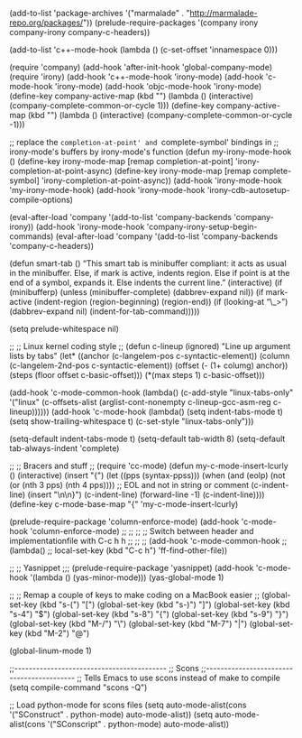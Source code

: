 (add-to-list 'package-archives
	     '("marmalade" . "http://marmalade-repo.org/packages/"))
(prelude-require-packages '(company irony company-irony company-c-headers))

(add-to-list 'c++-mode-hook (lambda () (c-set-offset 'innamespace 0)))

(require 'company)
(add-hook 'after-init-hook 'global-company-mode)
(require 'irony)
(add-hook 'c++-mode-hook 'irony-mode)
(add-hook 'c-mode-hook 'irony-mode)
(add-hook 'objc-mode-hook 'irony-mode)
(define-key company-active-map (kbd "<tab>") (lambda () (interactive) (company-complete-common-or-cycle 1)))
(define-key company-active-map (kbd "<backtab>") (lambda () (interactive) (company-complete-common-or-cycle -1)))

;; replace the `completion-at-point' and `complete-symbol' bindings in
;; irony-mode's buffers by irony-mode's function
(defun my-irony-mode-hook ()
  (define-key irony-mode-map [remap completion-at-point]
    'irony-completion-at-point-async)
  (define-key irony-mode-map [remap complete-symbol]
    'irony-completion-at-point-async))
(add-hook 'irony-mode-hook 'my-irony-mode-hook)
(add-hook 'irony-mode-hook 'irony-cdb-autosetup-compile-options)

(eval-after-load 'company
  '(add-to-list 'company-backends 'company-irony))
(add-hook 'irony-mode-hook 'company-irony-setup-begin-commands)
(eval-after-load 'company
  '(add-to-list 'company-backends 'company-c-headers))


(defun smart-tab ()
  “This smart tab is minibuffer compliant: it acts as usual in
   the minibuffer. Else, if mark is active, indents region. Else if
   point is at the end of a symbol, expands it. Else indents the
   current line.”
   (interactive)
   (if (minibufferp)
       (unless (minibuffer-complete)
         (dabbrev-expand nil))
     (if mark-active
         (indent-region (region-beginning)
                        (region-end))
       (if (looking-at “\\_>”)
           (dabbrev-expand nil)
         (indent-for-tab-command)))))


(setq prelude-whitespace nil)

;;
;; Linux kernel coding style
;;
(defun c-lineup (ignored)
  "Line up argument lists by tabs"
  (let* ((anchor (c-langelem-pos c-syntactic-element))
         (column (c-langelem-2nd-pos c-syntactic-element))
         (offset (- (1+ columg) anchor))
         (steps (floor offset c-basic-offset)))
    (*(max steps 1)
      c-basic-offset)))

(add-hook 'c-mode-common-hook
          (lambda()
            (c-add-style
             "linux-tabs-only"
             '("linux" (c-offsets-alist
                        (arglist-cont-nonempty
                         c-lineup-gcc-asm-reg
                         c-lineup))))))
(add-hook 'c-mode-hook
          (lambda()
            (setq indent-tabs-mode t)
            (setq show-trailing-whitespace t)
            (c-set-style "linux-tabs-only")))



(setq-default indent-tabs-mode t)
(setq-default tab-width 8)
(setq-default tab-always-indent 'complete)

;;
;; Bracers and stuff
;;
(require 'cc-mode)
(defun my-c-mode-insert-lcurly ()
  (interactive)
  (insert "{")
  (let ((pps (syntax-ppss)))
    (when (and (eolp) (not (or (nth 3 pps) (nth 4 pps)))) ;; EOL and not in string or comment
      (c-indent-line)
      (insert "\n\n}")
      (c-indent-line)
      (forward-line -1)
      (c-indent-line))))
(define-key c-mode-base-map "{" 'my-c-mode-insert-lcurly)

(prelude-require-package 'column-enforce-mode)
(add-hook 'c-mode-hook 'column-enforce-mode)
;; ;;
;; ;; Switch between header and implementationfile with C-c h h
;; ;;
;; (add-hook 'c-mode-common-hook
;; 	  (lambda()
;; 	    local-set-key (kbd "C-c h") 'ff-find-other-file))

;;
;; Yasnippet
;;;
(prelude-require-package 'yasnippet)
(add-hook 'c-mode-hook
	  '(lambda ()
	     (yas-minor-mode)))
(yas-global-mode 1)

;;
;; Remap a couple of keys to make coding on a MacBook easier
;;
(global-set-key (kbd "s-(") "[")
(global-set-key (kbd "s-)") "]")
(global-set-key (kbd "s-4") "$")
(global-set-key (kbd "s-8") "{")
(global-set-key (kbd "s-9") "}")
(global-set-key (kbd "M-/") "\\")
(global-set-key (kbd "M-7") "|")
(global-set-key (kbd "M-2") "@")

(global-linum-mode 1)



;;------------------------------------------
;; Scons
;;------------------------------------------
;; Tells Emacs to use scons instead of make to compile
(setq compile-command "scons -Q")

;; Load python-mode for scons files
(setq auto-mode-alist(cons '("SConstruct" . python-mode) auto-mode-alist))
(setq auto-mode-alist(cons '("SConscript" . python-mode) auto-mode-alist))
